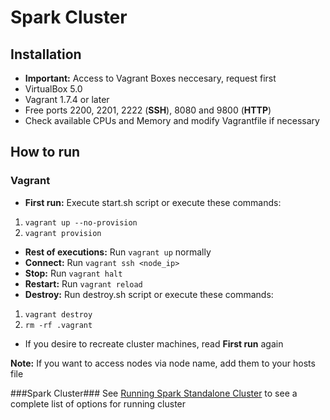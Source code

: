 # Spark Cluster #

## Installation ##

* **Important:** Access to Vagrant Boxes neccesary, request first
* VirtualBox 5.0
* Vagrant 1.7.4 or later
* Free ports 2200, 2201, 2222 (**SSH**), 8080 and 9800 (**HTTP**)
* Check available CPUs and Memory and modify Vagrantfile if necessary


## How to run ##

### Vagrant ###
* **First run:** Execute start.sh script or execute these commands:
1. ```vagrant up --no-provision```
2. ```vagrant provision```
* **Rest of executions:** Run ```vagrant up``` normally
* **Connect:** Run ```vagrant ssh <node_ip>```
* **Stop:** Run ```vagrant halt```
* **Restart:** Run ```vagrant reload```
* **Destroy:** Run destroy.sh script or execute these commands:
1. ```vagrant destroy```
2. ```rm -rf .vagrant```
* If you desire to recreate cluster machines, read **First run** again

**Note:** If you want to access nodes via node name, add them to your hosts file

###Spark Cluster###
See [Running Spark Standalone Cluster](http://spark.apache.org/docs/latest/spark-standalone.html) to see a complete list of options for running cluster